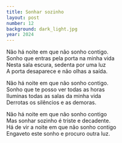 ```yaml
---
title: Sonhar sozinho
layout: post
number: 12
background: dark_light.jpg
year: 2024
---
```


Não há noite em que não sonho contigo.  
Sonho que entras pela porta na minha vida  
Nesta sala escura, sedenta por uma luz  
A porta desaparece e não olhas a saída.  

Não há noite em que não sonho contigo.  
Sonho que te posso ver todas as horas  
Iluminas todas as salas da minha vida  
Derrotas os silêncios e as demoras.  

Não há noite em que não sonho contigo  
Mas sonhar sozinho é triste e decadente.  
Há de vir a noite em que não sonho contigo  
Engaveto este sonho e procuro outra luz.  